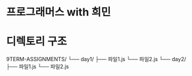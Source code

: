 # 프로그래머스 with 희민

# 디렉토리 구조

9TERM-ASSIGNMENTS/
└── day1/ 
    ├── 파일1.js
    └── 파일2.js
└── day2/ 
    ├── 파일1.js
    └── 파일2.js

